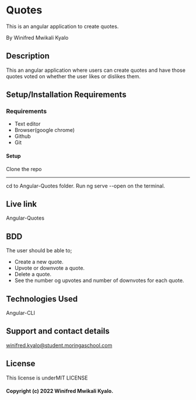 # Quotes
This is an angular application to create quotes. 

By Winifred Mwikali Kyalo

## Description
This an angular application where users can create quotes and have those quotes voted on whether the user likes or dislikes them. 

## Setup/Installation Requirements
### Requirements
* Text editor
* Browser(google chrome)
* Github
* Git
#### Setup
Clone the repo
************
cd to Angular-Quotes folder.
Run ng serve --open on the terminal.

## Live link
Angular-Quotes

## BDD
The user should be able to;

* Create a new quote.
* Upvote or downvote a quote.
* Delete a quote.
* See the number og upvotes and number of downvotes for    each quote.

## Technologies Used
Angular-CLI

## Support and contact details
winifred.kyalo@student.moringaschool.com

## License
This license is underMIT LICENSE 

#### Copyright (c) 2022 Winifred Mwikali Kyalo.




